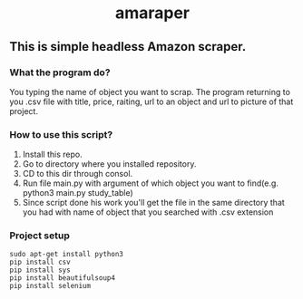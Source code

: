 <h1 align="center">amaraper</h1>

## This is simple headless Amazon scraper.

### What the program do?
You typing the name of object you want to scrap. The program returning to you .csv file with title, price, raiting, url to an object and url to picture of that project.

### How to use this script?
1. Install this repo.
2. Go to directory where you installed repository.
3. CD to this dir through consol.
4. Run file main.py with argument of which object you want to find(e.g. python3 main.py study_table)
5. Since script done his work you'll get the file in the same directory that you had with name of object that you searched with .csv extension

### Project setup
```
sudo apt-get install python3
pip install csv
pip install sys
pip install beautifulsoup4
pip install selenium
```
